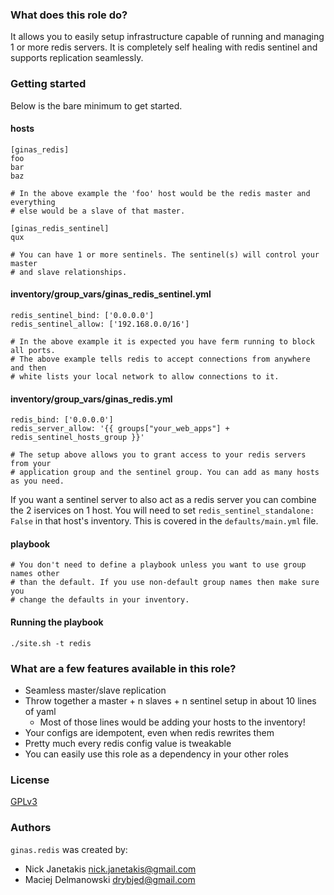 ### What does this role do?

It allows you to easily setup infrastructure capable of running and managing 1 or more redis servers. It is completely self healing with redis sentinel and supports replication seamlessly.

### Getting started

Below is the bare minimum to get started.

#### hosts

```
[ginas_redis]
foo
bar
baz

# In the above example the 'foo' host would be the redis master and everything
# else would be a slave of that master.

[ginas_redis_sentinel]
qux

# You can have 1 or more sentinels. The sentinel(s) will control your master
# and slave relationships.
```

#### inventory/group_vars/ginas_redis_sentinel.yml

```
redis_sentinel_bind: ['0.0.0.0']
redis_sentinel_allow: ['192.168.0.0/16']

# In the above example it is expected you have ferm running to block all ports.
# The above example tells redis to accept connections from anywhere and then
# white lists your local network to allow connections to it.
```

#### inventory/group_vars/ginas_redis.yml

```
redis_bind: ['0.0.0.0']
redis_server_allow: '{{ groups["your_web_apps"] + redis_sentinel_hosts_group }}'

# The setup above allows you to grant access to your redis servers from your
# application group and the sentinel group. You can add as many hosts as you need.
```

If you want a sentinel server to also act as a redis server you can combine the 2 iservices on 1 host. You will need to set `redis_sentinel_standalone: False` in that host's inventory. This is covered in the `defaults/main.yml` file.

#### playbook

```
# You don't need to define a playbook unless you want to use group names other
# than the default. If you use non-default group names then make sure you
# change the defaults in your inventory.
```

#### Running the playbook

`./site.sh -t redis`

### What are a few features available in this role?

- Seamless master/slave replication
- Throw together a master + n slaves + n sentinel setup in about 10 lines of yaml
   - Most of those lines would be adding your hosts to the inventory!
- Your configs are idempotent, even when redis rewrites them
- Pretty much every redis config value is tweakable
- You can easily use this role as a dependency in your other roles

### License

[GPLv3](https://www.gnu.org/licenses/quick-guide-gplv3.html)

### Authors

`ginas.redis` was created by:
- Nick Janetakis nick.janetakis@gmail.com
- Maciej Delmanowski drybjed@gmail.com
